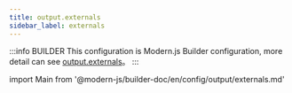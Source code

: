 ```yaml
---
title: output.externals
sidebar_label: externals
---
```


:::info BUILDER
This configuration is Modern.js Builder configuration, more detail can see [output.externals](https://modernjs.dev/builder/zh/api/config-output.html#output-externals)。
:::

import Main from '@modern-js/builder-doc/en/config/output/externals.md'

<Main />
